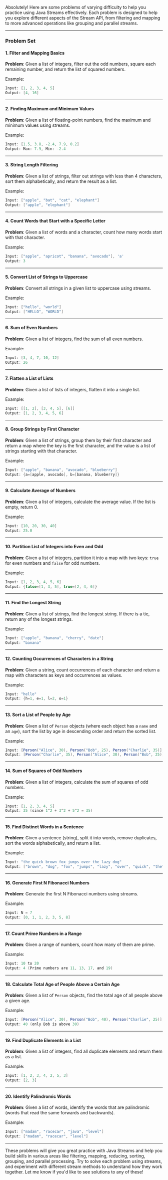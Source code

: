 Absolutely! Here are some problems of varying difficulty to help you practice using Java Streams effectively. Each problem is designed to help you explore different aspects of the Stream API, from filtering and mapping to more advanced operations like grouping and parallel streams.

---

### Problem Set

#### 1. **Filter and Mapping Basics**

**Problem**: Given a list of integers, filter out the odd numbers, square each remaining number, and return the list of squared numbers.

Example:
```java
Input: [1, 2, 3, 4, 5]
Output: [4, 16]
```

---

#### 2. **Finding Maximum and Minimum Values**

**Problem**: Given a list of floating-point numbers, find the maximum and minimum values using streams.

Example:
```java
Input: [1.5, 3.8, -2.4, 7.9, 0.2]
Output: Max: 7.9, Min: -2.4
```

---

#### 3. **String Length Filtering**

**Problem**: Given a list of strings, filter out strings with less than 4 characters, sort them alphabetically, and return the result as a list.

Example:
```java
Input: ["apple", "bat", "cat", "elephant"]
Output: ["apple", "elephant"]
```

---

#### 4. **Count Words that Start with a Specific Letter**

**Problem**: Given a list of words and a character, count how many words start with that character.

Example:
```java
Input: ["apple", "apricot", "banana", "avocado"], 'a'
Output: 3
```

---

#### 5. **Convert List of Strings to Uppercase**

**Problem**: Convert all strings in a given list to uppercase using streams.

Example:
```java
Input: ["hello", "world"]
Output: ["HELLO", "WORLD"]
```

---

#### 6. **Sum of Even Numbers**

**Problem**: Given a list of integers, find the sum of all even numbers.

Example:
```java
Input: [3, 4, 7, 10, 12]
Output: 26
```

---

#### 7. **Flatten a List of Lists**

**Problem**: Given a list of lists of integers, flatten it into a single list.

Example:
```java
Input: [[1, 2], [3, 4, 5], [6]]
Output: [1, 2, 3, 4, 5, 6]
```

---

#### 8. **Group Strings by First Character**

**Problem**: Given a list of strings, group them by their first character and return a map where the key is the first character, and the value is a list of strings starting with that character.

Example:
```java
Input: ["apple", "banana", "avocado", "blueberry"]
Output: {a=[apple, avocado], b=[banana, blueberry]}
```

---

#### 9. **Calculate Average of Numbers**

**Problem**: Given a list of integers, calculate the average value. If the list is empty, return 0.

Example:
```java
Input: [10, 20, 30, 40]
Output: 25.0
```

---

#### 10. **Partition List of Integers into Even and Odd**

**Problem**: Given a list of integers, partition it into a map with two keys: `true` for even numbers and `false` for odd numbers.

Example:
```java
Input: [1, 2, 3, 4, 5, 6]
Output: {false=[1, 3, 5], true=[2, 4, 6]}
```

---

#### 11. **Find the Longest String**

**Problem**: Given a list of strings, find the longest string. If there is a tie, return any of the longest strings.

Example:
```java
Input: ["apple", "banana", "cherry", "date"]
Output: "banana"
```

---

#### 12. **Counting Occurrences of Characters in a String**

**Problem**: Given a string, count occurrences of each character and return a map with characters as keys and occurrences as values.

Example:
```java
Input: "hello"
Output: {h=1, e=1, l=2, o=1}
```

---

#### 13. **Sort a List of People by Age**

**Problem**: Given a list of `Person` objects (where each object has a `name` and an `age`), sort the list by age in descending order and return the sorted list.

Example:
```java
Input: [Person("Alice", 30), Person("Bob", 25), Person("Charlie", 35)]
Output: [Person("Charlie", 35), Person("Alice", 30), Person("Bob", 25)]
```

---

#### 14. **Sum of Squares of Odd Numbers**

**Problem**: Given a list of integers, calculate the sum of squares of odd numbers.

Example:
```java
Input: [1, 2, 3, 4, 5]
Output: 35 (since 1^2 + 3^2 + 5^2 = 35)
```

---

#### 15. **Find Distinct Words in a Sentence**

**Problem**: Given a sentence (string), split it into words, remove duplicates, sort the words alphabetically, and return a list.

Example:
```java
Input: "the quick brown fox jumps over the lazy dog"
Output: ["brown", "dog", "fox", "jumps", "lazy", "over", "quick", "the"]
```

---

#### 16. **Generate First N Fibonacci Numbers**

**Problem**: Generate the first N Fibonacci numbers using streams.

Example:
```java
Input: N = 7
Output: [0, 1, 1, 2, 3, 5, 8]
```

---

#### 17. **Count Prime Numbers in a Range**

**Problem**: Given a range of numbers, count how many of them are prime.

Example:
```java
Input: 10 to 20
Output: 4 (Prime numbers are 11, 13, 17, and 19)
```

---

#### 18. **Calculate Total Age of People Above a Certain Age**

**Problem**: Given a list of `Person` objects, find the total age of all people above a given age.

Example:
```java
Input: [Person("Alice", 30), Person("Bob", 40), Person("Charlie", 25)], age limit = 30
Output: 40 (only Bob is above 30)
```

---

#### 19. **Find Duplicate Elements in a List**

**Problem**: Given a list of integers, find all duplicate elements and return them as a list.

Example:
```java
Input: [1, 2, 3, 4, 2, 5, 3]
Output: [2, 3]
```

---

#### 20. **Identify Palindromic Words**

**Problem**: Given a list of words, identify the words that are palindromic (words that read the same forwards and backwards).

Example:
```java
Input: ["madam", "racecar", "java", "level"]
Output: ["madam", "racecar", "level"]
```

---

These problems will give you great practice with Java Streams and help you build skills in various areas like filtering, mapping, reducing, sorting, grouping, and parallel processing. Try to solve each problem using streams, and experiment with different stream methods to understand how they work together. Let me know if you'd like to see solutions to any of these!
